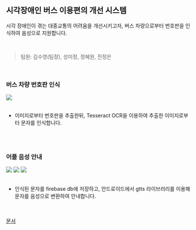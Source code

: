 ## 시각장애인 버스 이용편의 개선 시스템

시각 장애인이 겪는 대중교통의 어려움을 개선시키고자, 버스 차량으로부터 번호판을 인식하여 음성으로 지원합니다.

</br>

> 팀원: 김수영(팀장), 성미정, 정혜원, 진정은

</br>

### 버스 차량 번호판 인식
<div>
<img src="https://github.com/hyemWon/Algorithm_study/assets/55379636/b7cc3ae0-ece9-4753-b883-96601301e052">
</div>
</br>

- 이미지로부터 번호판을 추출한뒤, Tesseract OCR을 이용하여 추출한 이미지로부터 문자를 인식합니다.
  
</br></br>

### 어플 음성 안내
<div>
<img src="https://github.com/hyemWon/Algorithm_study/assets/55379636/36b0c663-6811-42f2-854e-bc34d24fe91a"> 
<img src="https://github.com/hyemWon/Algorithm_study/assets/55379636/19517711-cd19-46f3-baa4-a7f64561603d"> 
<img src="https://github.com/hyemWon/Algorithm_study/assets/55379636/0606da69-78e4-4721-bc02-26b8731df6de"> 
</div>
</br>

- 인식된 문자를 firebase db에 저장하고, 안드로이드에서 gtts 라이브러리를 이용해 문자를 음성으로 변환하여 안내합니다.



</br>
</br>
<a href="http://naver.me/FHAmV9wS">문서</a>

